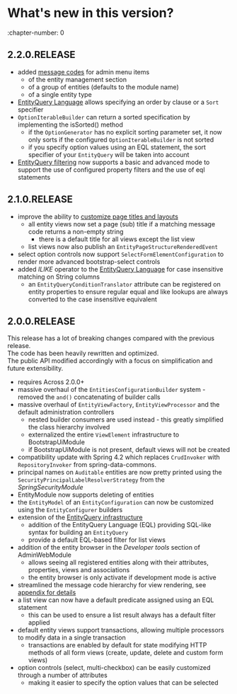 # What's new in this version?
:chapter-number: 0

## 2.2.0.RELEASE

* added [message codes](/docs/appendix/message-codes.adoc) for admin menu items 
  * of the entity management section
  * of a group of entities \(defaults to the module name\)
  * of a single entity type
* [EntityQuery Language](/docs/entityquery-infrastructure.adoc) allows specifying an order by clause or a `Sort` specifier
* `OptionIterableBuilder` can return a sorted specification by implementing the isSorted\(\) method
  * if the `OptionGenerator` has no explicit sorting parameter set, it now only sorts if the configured `OptionIterableBuilder` is not sorted
  * if you specify option values using an EQL statement, the sort specifier of your `EntityQuery` will be taken into account
* [EntityQuery filtering](/docs/entityquery-infrastructure.adoc) now supports a basic and advanced mode to support the use of configured property filters and the use of eql statements

## 2.1.0.RELEASE

* improve the ability to [customize page titles and layouts](/docs/customizing-entity-views.adoc)
  * all entity views now set a page \(sub\) title if a matching message code returns a non-empty string
    * there is a default title for all views except the list view
  * list views now also publish an `EntityPageStructureRenderedEvent`
* select option controls now support `SelectFormElementConfiguration` to render more advanced bootstrap-select controls
* added _ILIKE_ operator to the [EntityQuery Language](/docs/entityquery-infrastructure.adoc) for case insensitive matching on String columns
  * an `EntityQueryConditionTranslator` attribute can be registered on entity properties to ensure regular equal and like lookups are always converted to the case insensitive equivalent

## 2.0.0.RELEASE

This release has a lot of breaking changes compared with the previous release.  
The code has been heavily rewritten and optimized.  
The public API modified accordingly with a focus on simplification and future extensibility.

* requires Across 2.0.0+
* massive overhaul of the `EntitiesConfigurationBuilder` system - removed the `and()` concatenating of builder calls
* massive overhaul of `EntityViewFactory`, `EntityViewProcessor` and the default administration controllers
  * nested builder consumers are used instead - this greatly simplified the class hierarchy involved
  * externalized the entire `ViewElement` infrastructure to BootstrapUiModule
  * if BootstrapUiModule is not present, default views will not be created
* compatibility update with Spring 4.2 which replaces `CrudInvoker` with `RepositoryInvoker` from spring-data-commons.
* principal names on `Auditable` entities are now pretty printed using the `SecurityPrincipalLabelResolverStrategy` from the _SpringSecurityModule_
* EntityModule now supports deleting of entities
* the `EntityModel` of an `EntityConfiguration` can now be customized using the `EntityConfigurer` builders
* extension of the [EntityQuery infrastructure](/docs/entityquery-infrastructure.adoc)
  * addition of the EntityQuery Language \(EQL\) providing SQL-like syntax for building an `EntityQuery`
  * provide a default EQL-based filter for list views
* addition of the entity browser in the _Developer tools_ section of AdminWebModule
  * allows seeing all registered entities along with their attributes, properties, views and associations
  * the entity browser is only activate if development mode is active
* streamlined the message code hierarchy for view rendering, see [appendix for details](/docs/appendix/message-codes.adoc)
* a list view can now have a default predicate assigned using an EQL statement
  * this can be used to ensure a list result always has a default filter applied
* default entity views support transactions, allowing multiple processors to modify data in a single transaction
  * transactions are enabled by default for state modifying HTTP methods of all form views \(create, update, delete and custom form views\)
* option controls \(select, multi-checkbox\) can be easily customized through a number of attributes
  * making it easier to specify the option values that can be selected



